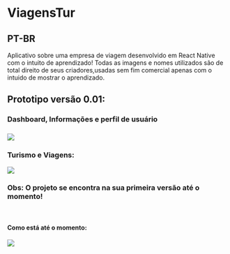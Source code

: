 # ViagensTur

<h2>PT-BR</h2>
Aplicativo sobre uma empresa de viagem desenvolvido em React Native com o intuito de aprendizado! Todas as imagens e nomes utilizados são de total direito de seus criadores,usadas sem fim comercial apenas com o intuido de mostrar o aprendizado.



<h2>Prototipo versão 0.01:</h2>
<h3>Dashboard, Informações e perfil de usuário<h3>
<img src = "https://i.imgur.com/qy1kzkk.png"/><br/>
<h3>Turismo e Viagens:</h3>
<img src ="https://i.imgur.com/ZwoTF43.png"/><br/>

  <h3>Obs: O projeto se encontra na sua primeira versão até o momento!</h3><br/>
  <h4>Como está até o momento:</h4>
  <img src="https://i.imgur.com/e0UUYkJ.png"/>

